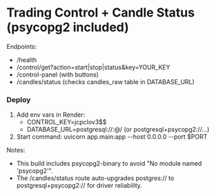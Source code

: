 
# Trading Control + Candle Status (psycopg2 included)

Endpoints:
- /health
- /control/get?action=start|stop|status&key=YOUR_KEY
- /control-panel (with buttons)
- /candles/status (checks candles_raw table in DATABASE_URL)

### Deploy
1. Add env vars in Render:
   - CONTROL_KEY=jcpclov3$$
   - DATABASE_URL=postgresql://<user>:<pass>@<host>/<db>  (or postgresql+psycopg2://...)
2. Start command:
   uvicorn app.main:app --host 0.0.0.0 --port $PORT

Notes:
- This build includes psycopg2-binary to avoid "No module named 'psycopg2'".
- The /candles/status route auto-upgrades postgres:// to postgresql+psycopg2:// for driver reliability.
